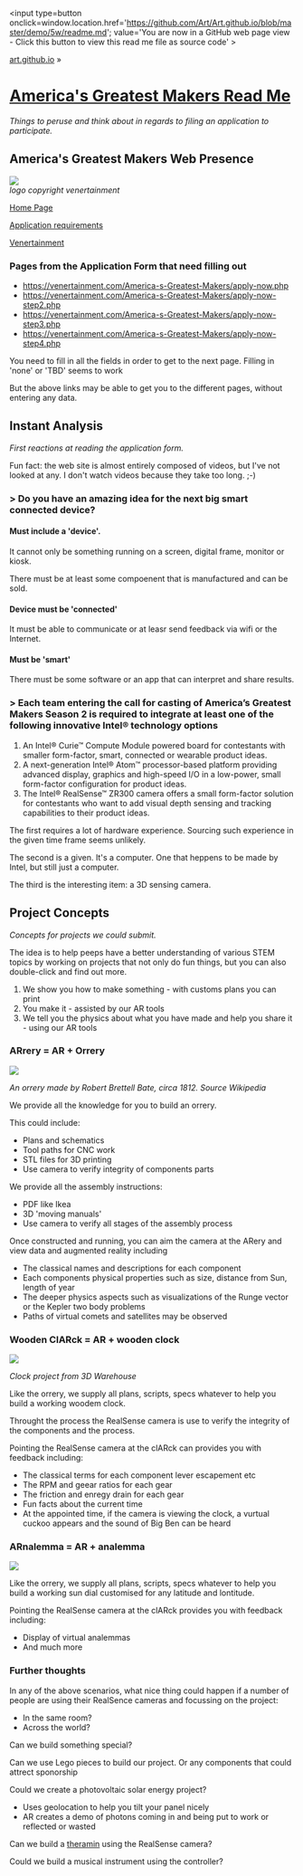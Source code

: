 <span style=display:none; >[You are now in a GitHub source code view - click this link to view Read Me file as a web page]
( https://art.github.io/demo/5w/#readme.md "View file as a web page." ) </span>
<input type=button onclick=window.location.href='https://github.com/Art/Art.github.io/blob/master/demo/5w/readme.md'; 
value='You are now in a GitHub web page view - Click this button to view this read me file as source code' >

[art.github.io]( https://art.github.io ) &raquo; 

[America's Greatest Makers Read Me]( https://art.github.io/projects/americas-greatest-makers/#readme.md )
===

_Things to peruse and think about in regards to filing an application to participate._


## America's Greatest Makers Web Presence


![]( https://venertainment.com/America-s-Greatest-Makers/images/footer-logo.jpg )  
_logo copyright venertainment_

[Home Page]( https://www.americasgreatestmakers.com )

[Application requirements]( https://venertainment.com/America-s-Greatest-Makers/ )

[Venertainment]( https://venertainment.com/ )

### Pages from the Application Form that need filling out

* https://venertainment.com/America-s-Greatest-Makers/apply-now.php
* https://venertainment.com/America-s-Greatest-Makers/apply-now-step2.php
* https://venertainment.com/America-s-Greatest-Makers/apply-now-step3.php
* https://venertainment.com/America-s-Greatest-Makers/apply-now-step4.php

You need to fill in all the fields in order to get to the next page. Filling in 'none' or 'TBD' seems to work

But the above links may be able to get you to the different pages, without entering any data.



## Instant Analysis

_First reactions at reading the application form._

Fun fact: the web site is almost entirely composed of videos, but I've not looked at any. I don't watch videos because they take too long. ;-)


### > Do you have an amazing idea for the next big smart connected device?


#### Must include a 'device'.

It cannot only be something running on a screen, digital frame, monitor or kiosk.

There must be at least some compoenent that is manufactured and can be sold.

#### Device must be 'connected'

It must be able to communicate or at leasr send feedback via wifi or the Internet.

#### Must be 'smart'

There must be some software or an app that can interpret and share results.

### > Each team entering the call for casting of America’s Greatest Makers Season 2 is required to integrate at least one of the following innovative Intel® technology options 

1. An Intel® Curie™ Compute Module powered board for contestants with smaller form-factor, smart, connected or wearable product ideas.
2. A next-generation Intel® Atom™ processor-based platform providing advanced display, graphics and high-speed I/O in a low-power, small form-factor configuration for product ideas.
3. The Intel® RealSense™ ZR300 camera offers a small form-factor solution for contestants who want to add visual depth sensing and tracking capabilities to their product ideas.

The first requires a lot of hardware experience. Sourcing such experience in the given time frame seems unlikely.

The second is a given. It's a computer. One that heppens to be made by Intel, but still just a computer.

The third is the interesting item: a 3D sensing camera.


## Project Concepts

_Concepts for projects we could submit._

The idea is to help peeps have a better understanding of various STEM topics by working on projects that not only do fun things,
but you can also double-click and find out more.

1. We show you how to make something - with customs plans you can print
2. You make it - assisted by our AR tools
3. We tell you the physics about what you have made and help you share it - using our AR tools




### ARrery = AR + Orrery

![]( https://upload.wikimedia.org/wikipedia/commons/thumb/b/b6/Thinktank_Birmingham_-_object_1956S00682.00001%281%29.jpg/320px-Thinktank_Birmingham_-_object_1956S00682.00001%281%29.jpg )

_An orrery made by Robert Brettell Bate, circa 1812. Source Wikipedia_

We provide all the knowledge for you to build an orrery.

This could include:

* Plans and schematics 
* Tool paths for CNC work
* STL files for 3D printing
* Use camera to verify integrity of components parts

We provide all the assembly instructions:

* PDF like Ikea
* 3D 'moving manuals'
* Use camera to verify all stages of the assembly process


Once constructed and running, you can aim the camera at the ARery and view data and augmented reality including

* The classical names and descriptions for each component
* Each components physical properties such as size, distance from Sun, length of year
* The deeper physics aspects such as visualizations of the Runge vector or the Kepler two body problems
* Paths of virtual comets and satellites may be observed


### Wooden ClARck = AR + wooden clock

![]( https://3dwarehouse.sketchup.com/warehouse/getpubliccontent?contentId=88db2228-9ac1-4356-9303-d16f8abd6c95 )

_Clock project from 3D Warehouse_


Like the orrery, we supply all plans, scripts, specs whatever to help you build a working woodem clock.

Throught the process the RealSense camera is use to verify the integrity of the components and the process.

Pointing the RealSense camera at the clARck can provides you with feedback including:

* The classical terms for each component lever escapement etc
* The RPM and geear ratios for each gear
* The friction and enregy drain for each gear
* Fun facts about the current time
* At the appointed time, if the camera is viewing the clock, a vurtual cuckoo appears and the sound of Big Ben can be heard


### ARnalemma = AR + analemma

![]( https://upload.wikimedia.org/wikipedia/commons/thumb/b/b6/Kew_Gardens_0502.JPG/320px-Kew_Gardens_0502.JPG )

Like the orrery, we supply all plans, scripts, specs whatever to help you build a working sun dial customised for any latitude and lontitude.

Pointing the RealSense camera at the clARck provides you with feedback including:

* Display of virtual analemmas
* And much more


### Further thoughts

In any of the above scenarios, what nice thing could happen if a number of people are using their RealSence cameras and 
focussing on the project:

* In the same room?
* Across the world?

Can we build something special?

Can we use Lego pieces to build our project. Or any components that could attrect sponorship

Could we create a photovoltaic solar energy project?

* Uses geolocation to help you tilt your panel nicely
* AR creates a demo of photons coming in and being put to work or reflected or wasted

Can we build a [theramin]( https://en.wikipedia.org/wiki/Theremin ) using the RealSense camera?

Could we build a musical instrument using the controller?





 





